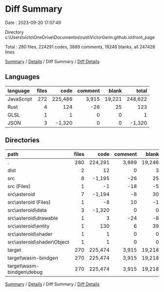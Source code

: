 # Diff Summary

Date : 2023-09-20 17:07:49

Directory c:\\Users\\victo\\OneDrive\\Documentos\\rust\\VictorGerin.github.io\\front_page

Total : 280 files,  224291 codes, 3889 comments, 19246 blanks, all 247426 lines

[Summary](results.md) / [Details](details.md) / Diff Summary / [Diff Details](diff-details.md)

## Languages
| language | files | code | comment | blank | total |
| :--- | ---: | ---: | ---: | ---: | ---: |
| JavaScript | 272 | 225,486 | 3,915 | 19,221 | 248,622 |
| Rust | 4 | 124 | -26 | 25 | 123 |
| GLSL | 1 | 1 | 0 | 0 | 1 |
| JSON | 3 | -1,320 | 0 | 0 | -1,320 |

## Directories
| path | files | code | comment | blank | total |
| :--- | ---: | ---: | ---: | ---: | ---: |
| . | 280 | 224,291 | 3,889 | 19,246 | 247,426 |
| dist | 2 | 12 | 0 | 3 | 15 |
| src | 8 | -1,195 | -26 | 25 | -1,196 |
| src (Files) | 1 | -1 | -18 | -5 | -24 |
| src\\asteroid | 7 | -1,194 | -8 | 30 | -1,172 |
| src\\asteroid (Files) | 1 | -8 | 10 | -1 | 1 |
| src\\asteroid\\data | 3 | -1,320 | 0 | 0 | -1,320 |
| src\\asteroid\\drawable | 1 | 3 | -24 | -8 | -29 |
| src\\asteroid\\entity | 1 | 130 | 6 | 39 | 175 |
| src\\asteroid\\shader | 1 | 1 | 0 | 0 | 1 |
| src\\asteroid\\shader\\Object | 1 | 1 | 0 | 0 | 1 |
| target | 270 | 225,474 | 3,915 | 19,218 | 248,607 |
| target\\wasm-bindgen | 270 | 225,474 | 3,915 | 19,218 | 248,607 |
| target\\wasm-bindgen\\debug | 270 | 225,474 | 3,915 | 19,218 | 248,607 |

[Summary](results.md) / [Details](details.md) / Diff Summary / [Diff Details](diff-details.md)